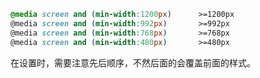 ```css
@media screen and (min-width:1200px)      >=1200px
@media screen and (min-width:992px)       >=992px
@media screen and (min-width:768px)       >=768px
@media screen and (min-width:480px)       >=480px
```



在设置时，需要注意先后顺序，不然后面的会覆盖前面的样式。

